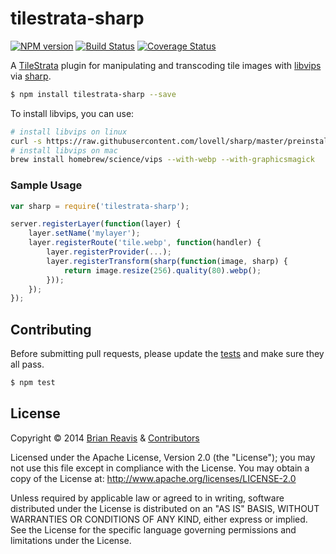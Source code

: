 # tilestrata-sharp
[![NPM version](http://img.shields.io/npm/v/tilestrata-sharp.svg?style=flat)](https://www.npmjs.org/package/tilestrata-sharp)
[![Build Status](http://img.shields.io/travis/naturalatlas/tilestrata-sharp/master.svg?style=flat)](https://travis-ci.org/naturalatlas/tilestrata-sharp)
[![Coverage Status](http://img.shields.io/coveralls/naturalatlas/tilestrata-sharp/master.svg?style=flat)](https://coveralls.io/r/naturalatlas/tilestrata-sharp)

A [TileStrata](https://github.com/naturalatlas/tilestrata) plugin for manipulating and transcoding tile images with [libvips](https://github.com/jcupitt/libvips) via [sharp](https://github.com/lovell/sharp).

```sh
$ npm install tilestrata-sharp --save
```

To install libvips, you can use:
```sh
# install libvips on linux
curl -s https://raw.githubusercontent.com/lovell/sharp/master/preinstall.sh | bash -
# install libvips on mac
brew install homebrew/science/vips --with-webp --with-graphicsmagick
```

### Sample Usage

```js
var sharp = require('tilestrata-sharp');

server.registerLayer(function(layer) {
    layer.setName('mylayer');
    layer.registerRoute('tile.webp', function(handler) {
        layer.registerProvider(...);
        layer.registerTransform(sharp(function(image, sharp) {
            return image.resize(256).quality(80).webp();
        }));
    });
});
```

## Contributing

Before submitting pull requests, please update the [tests](test) and make sure they all pass.

```sh
$ npm test
```

## License

Copyright &copy; 2014 [Brian Reavis](https://github.com/brianreavis) & [Contributors](https://github.com/naturalatlas/tilestrata-sharp/graphs/contributors)

Licensed under the Apache License, Version 2.0 (the "License"); you may not use this file except in compliance with the License. You may obtain a copy of the License at: http://www.apache.org/licenses/LICENSE-2.0

Unless required by applicable law or agreed to in writing, software distributed under the License is distributed on an "AS IS" BASIS, WITHOUT WARRANTIES OR CONDITIONS OF ANY KIND, either express or implied. See the License for the specific language governing permissions and limitations under the License.
